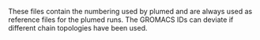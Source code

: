 These files contain the numbering used by plumed and are always used as reference files for the plumed runs. The GROMACS IDs can deviate if different chain topologies have been used.
